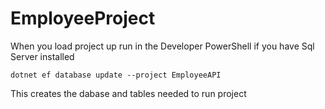 # EmployeeProject

When you load project up run in the Developer PowerShell if you have Sql Server installed
```
dotnet ef database update --project EmployeeAPI
```
This creates the dabase and tables needed to run project
